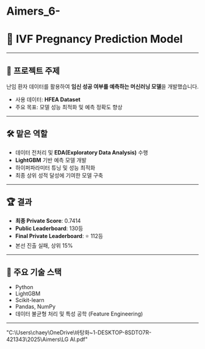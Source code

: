 # Aimers_6-
# 🍼 IVF Pregnancy Prediction Model

---

## 📝 프로젝트 주제

난임 환자 데이터를 활용하여 **임신 성공 여부를 예측하는 머신러닝 모델**을 개발했습니다.  
- 사용 데이터: **HFEA Dataset**
- 주요 목표: 모델 성능 최적화 및 예측 정확도 향상

---

## 🛠️ 맡은 역할

- 데이터 전처리 및 **EDA(Exploratory Data Analysis)** 수행
- **LightGBM** 기반 예측 모델 개발
- 하이퍼파라미터 튜닝 및 성능 최적화
- 최종 상위 성적 달성에 기여한 모델 구축

---

## 🏆 결과

- **최종 Private Score**: 0.7414
- **Public Leaderboard**: 130등
- **Final Private Leaderboard**: ⭐ 112등
- 본선 진출 실패, 상위 15%

---

## 🚀 주요 기술 스택

- Python
- LightGBM
- Scikit-learn
- Pandas, NumPy
- 데이터 불균형 처리 및 특성 공학 (Feature Engineering)

---

"C:\Users\chaey\OneDrive\바탕화~1-DESKTOP-8SDTO7R-421343\2025\Aimers\LG AI.pdf"



